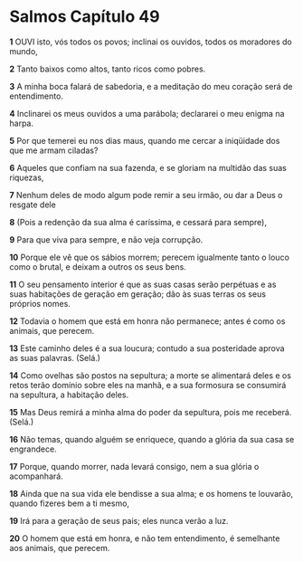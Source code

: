 # Salmos Capítulo 49

**1** 	OUVI isto, vós todos os povos; inclinai os ouvidos, todos os moradores do mundo,

**2** 	Tanto baixos como altos, tanto ricos como pobres.

**3** 	A minha boca falará de sabedoria, e a meditação do meu coração será de entendimento.

**4** 	Inclinarei os meus ouvidos a uma parábola; declararei o meu enigma na harpa.

**5** 	Por que temerei eu nos dias maus, quando me cercar a iniqüidade dos que me armam ciladas?

**6** 	Aqueles que confiam na sua fazenda, e se gloriam na multidão das suas riquezas,

**7** 	Nenhum deles de modo algum pode remir a seu irmão, ou dar a Deus o resgate dele

**8** 	(Pois a redenção da sua alma é caríssima, e cessará para sempre),

**9** 	Para que viva para sempre, e não veja corrupção.

**10** 	Porque ele vê que os sábios morrem; perecem igualmente tanto o louco como o brutal, e deixam a outros os seus bens.

**11** 	O seu pensamento interior é que as suas casas serão perpétuas e as suas habitações de geração em geração; dão às suas terras os seus próprios nomes.

**12** 	Todavia o homem que está em honra não permanece; antes é como os animais, que perecem.

**13** 	Este caminho deles é a sua loucura; contudo a sua posteridade aprova as suas palavras. (Selá.)

**14** 	Como ovelhas são postos na sepultura; a morte se alimentará deles e os retos terão domínio sobre eles na manhã, e a sua formosura se consumirá na sepultura, a habitação deles.

**15** 	Mas Deus remirá a minha alma do poder da sepultura, pois me receberá. (Selá.)

**16** 	Não temas, quando alguém se enriquece, quando a glória da sua casa se engrandece.

**17** 	Porque, quando morrer, nada levará consigo, nem a sua glória o acompanhará.

**18** 	Ainda que na sua vida ele bendisse a sua alma; e os homens te louvarão, quando fizeres bem a ti mesmo,

**19** 	Irá para a geração de seus pais; eles nunca verão a luz.

**20** 	O homem que está em honra, e não tem entendimento, é semelhante aos animais, que perecem.

